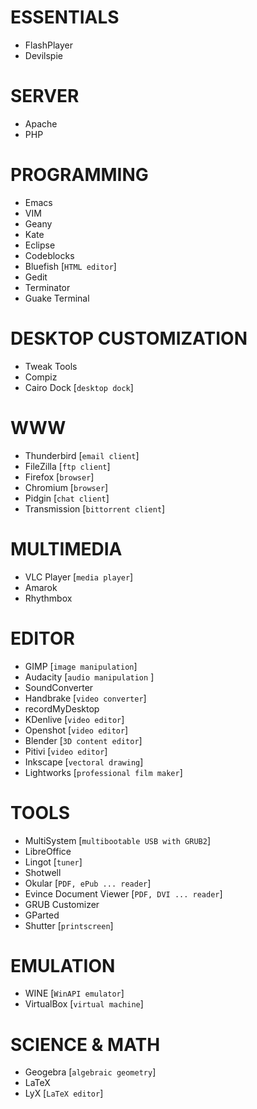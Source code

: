 ESSENTIALS
==========
* FlashPlayer
* Devilspie

SERVER
======
* Apache
* PHP

PROGRAMMING
===========
* Emacs
* VIM
* Geany
* Kate
* Eclipse
* Codeblocks
* Bluefish [`HTML editor`]
* Gedit
* Terminator
* Guake Terminal

DESKTOP CUSTOMIZATION
=====================
* Tweak Tools
* Compiz
* Cairo Dock [`desktop dock`]

WWW
===
* Thunderbird [`email client`]
* FileZilla [`ftp client`]
* Firefox [`browser`]
* Chromium [`browser`]
* Pidgin [`chat client`]
* Transmission [`bittorrent client`]

MULTIMEDIA
==========
* VLC Player [`media player`]
* Amarok
* Rhythmbox

EDITOR
======
* GIMP [`image manipulation`]
* Audacity [`audio manipulation` ]
* SoundConverter
* Handbrake [`video converter`]
* recordMyDesktop
* KDenlive [`video editor`]
* Openshot [`video editor`]
* Blender [`3D content editor`]
* Pitivi [`video editor`]
* Inkscape [`vectoral drawing`]
* Lightworks [`professional film maker`]

TOOLS
=====
* MultiSystem [`multibootable USB with GRUB2`]
* LibreOffice
* Lingot [`tuner`]
* Shotwell
* Okular [`PDF, ePub ... reader`]
* Evince Document Viewer [`PDF, DVI ... reader`]
* GRUB Customizer
* GParted
* Shutter [`printscreen`]

EMULATION
=========
* WINE [`WinAPI emulator`]
* VirtualBox [`virtual machine`]

SCIENCE & MATH
==============
* Geogebra [`algebraic geometry`]
* LaTeX
* LyX [`LaTeX editor`]
